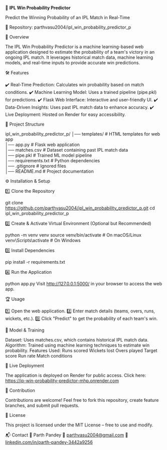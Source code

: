 🏏 **IPL Win Probability Predictor**


Predict the Winning Probability of an IPL Match in Real-Time


🔗 Repository: parthvasu2004/ipl_win_probability_predictor_p


🚀 Overview


The IPL Win Probability Predictor is a machine learning-based web application designed to estimate the probability of a team's victory in an ongoing IPL match. It leverages historical match data, machine learning models, and real-time inputs to provide accurate win predictions.


🛠️ Features


✔️ Real-Time Prediction: Calculates win probability based on match conditions.
✔️ Machine Learning Model: Uses a trained pipeline (pipe.pkl) for predictions.
✔️ Flask Web Interface: Interactive and user-friendly UI.
✔️ Data-Driven Insights: Uses past IPL match data to enhance accuracy.
✔️ Live Deployment: Hosted on Render for easy accessibility.


📂 Project Structure

ipl_win_probability_predictor_p/
│── templates/          # HTML templates for web app  
│── app.py              # Flask web application  
│── matches.csv         # Dataset containing past IPL match data  
│── pipe.pkl            # Trained ML model pipeline  
│── requirements.txt    # Python dependencies  
│── .gitignore          # Ignored files  
│── README.md           # Project documentation  


⚙️ Installation & Setup


1️⃣ Clone the Repository

git clone https://github.com/parthvasu2004/ipl_win_probability_predictor_p.git
cd ipl_win_probability_predictor_p


2️⃣ Create & Activate Virtual Environment (Optional but Recommended)

python -m venv venv
source venv/bin/activate  # On macOS/Linux
venv\Scripts\activate     # On Windows


3️⃣ Install Dependencies

pip install -r requirements.txt


4️⃣ Run the Application

python app.py
Visit http://127.0.0.1:5000/ in your browser to access the web app.


🏆 Usage


1️⃣ Open the web application.
2️⃣ Enter match details (teams, overs, runs, wickets, etc.).
3️⃣ Click "Predict" to get the probability of each team's win.


🎯 Model & Training


Dataset: Uses matches.csv, which contains historical IPL match data.
Algorithm: Trained using machine learning techniques to estimate win probability.
Features Used:
Runs scored
Wickets lost
Overs played
Target score
Run rate
Match conditions


🔗 Live Deployment


The application is deployed on Render for public access. Click here: https://ip-win-probability-predictor-mhp.onrender.com


🤝 Contribution


Contributions are welcome! Feel free to fork this repository, create feature branches, and submit pull requests.


📜 License


This project is licensed under the MIT License – free to use and modify.


📬 Contact
👤 Parth Pandey
📧 parthvasu2004@gmail.com
🔗 [linkedin.com/in/parth-pandey-3442a9256](https://www.linkedin.com/in/parth-pandey-3442a9256/)
